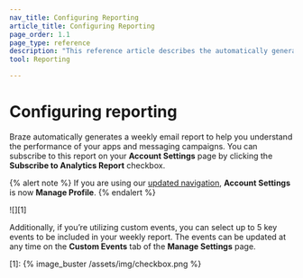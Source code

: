 ```yaml
---
nav_title: Configuring Reporting
article_title: Configuring Reporting
page_order: 1.1
page_type: reference
description: "This reference article describes the automatically generated analytics report provided by Braze."
tool: Reporting

---
```


# Configuring reporting

Braze automatically generates a weekly email report to help you understand the performance of your apps and messaging campaigns. You can subscribe to this report on your **Account Settings** page by clicking the **Subscribe to Analytics Report** checkbox.

{% alert note %}
If you are using our [updated navigation]({{site.baseurl}}/navigation/), **Account Settings** is now **Manage Profile**.
{% endalert %}

![][1]

Additionally, if you’re utilizing custom events, you can select up to 5 key events to be included in your weekly report. The events can be updated at any time on the **Custom Events** tab of the **Manage Settings** page.

[1]: {% image_buster /assets/img/checkbox.png %}